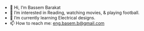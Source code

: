- 👋 Hi, I’m Bassem Barakat
- 👀 I’m interested in Reading, watching movies, & playing football. 
- 🌱 I’m currently learning Electrical designs.
- 📫 How to reach me: eng.basem.b@gmail.com

<!---
BassemBKh/BassemBKh is a ✨ special ✨ repository because its `README.md` (this file) appears on your GitHub profile.
You can click the Preview link to take a look at your changes.
--->

